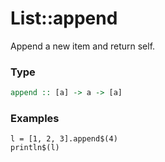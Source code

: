 # List::append

Append a new item and return self.

### Type
```haskell
append :: [a] -> a -> [a]
```

### Examples
```diatom
l = [1, 2, 3].append$(4)
println$(l)
```

